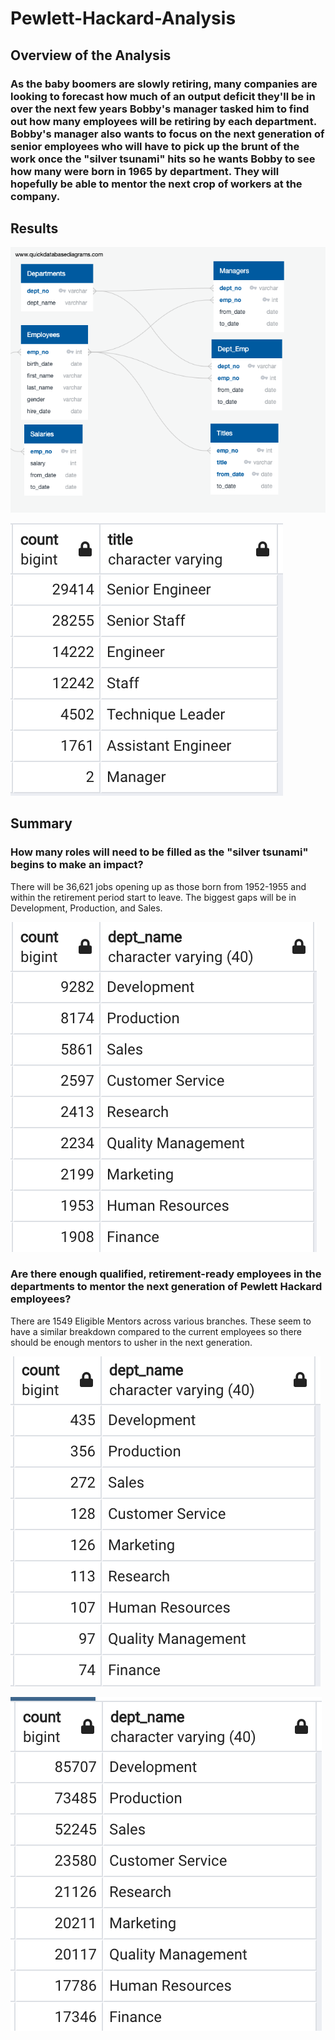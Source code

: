 # Pewlett-Hackard-Analysis

## Overview of the Analysis

### As the baby boomers are slowly retiring, many companies are looking to forecast how much of an output deficit they'll be in over the next few years Bobby's manager tasked him to find out how many employees will be retiring by each department. Bobby's manager also wants to focus on the next generation of senior employees who will have to pick up the brunt of the work once the "silver tsunami" hits so he wants Bobby to see how many were born in 1965 by department. They will hopefully be able to mentor the next crop of workers at the company. 

## Results
![ERD](https://github.com/chloebellehooton/Pewlett-Hackard-Analysis/blob/main/EmployeeDB.png)

![Retiring Employees by Title](https://github.com/chloebellehooton/Pewlett-Hackard-Analysis/blob/main/retiring_tiles.png)


## Summary

### How many roles will need to be filled as the "silver tsunami" begins to make an impact?

There will be 36,621 jobs opening up as those born from 1952-1955 and within the retirement period start to leave. The biggest gaps will be in Development, Production, and Sales. 

![Retiring Employees](https://github.com/chloebellehooton/Pewlett-Hackard-Analysis/blob/d1bafdaeae9f84ee944e912a1aa2410b55265a86/retiring_emp_count.png)


### Are there enough qualified, retirement-ready employees in the departments to mentor the next generation of Pewlett Hackard employees?

There are 1549 Eligible Mentors across various branches. These seem to have a similar breakdown compared to the current employees so there should be enough mentors to usher in the next generation. 

![Eligible Mentors](https://github.com/chloebellehooton/Pewlett-Hackard-Analysis/blob/341aa7521df91782f1a819239f90b2999ccd3487/mentor_count.png)

![Current Employees by Department](https://github.com/chloebellehooton/Pewlett-Hackard-Analysis/blob/d1bafdaeae9f84ee944e912a1aa2410b55265a86/current_emp_count.png)

    
    
    

